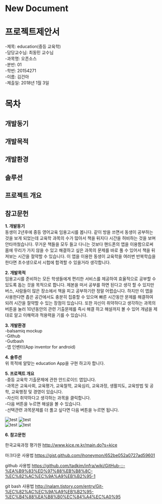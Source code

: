 # New Document

프로젝트제안서
==
-제목: education(중등 교육학) <br>
-담당교수님: 최동민 교수님 <br>
-과목명: 오픈소스 <br>
-분반: 01<br>
-학번: 20154271<br>
-이름: 김건아<br>
-제출일: 2018년 1월 3일<br>

목차
==
 개발동기
 --
 개발목적
 --
 개발환경
 --
 솔루션
 --
 프로젝트 개요
 --
 참고문헌
 --

**1. 개발동기**<br>
동생이 2년후에 중등 영어교육 임용고시를 봅니다. 같이 방을 쓰면서 동생이 공부하는 것을 보게 되었는데 교육학 과목의 수가 많아서 책을 뒤지다 시간을 허비하는 것을 보며 안타까웠습니다. 무거운 책들을 모두 들고 다니는 것보다 핸드폰의 앱을 이용함으로써 몸에 무리가 가지 않을 수 있고 해결하고 싶은 과목의 문제를 바로 풀 수 있어서 책을 뒤져보는 시간을 절약할 수 있습니다. 이 앱을 이용한 동생이 교육학을 여러번 반복학습을 한다면 초수생으로서 시헙에 합격할 수 있을거라 생각합니다. 

**2. 개발목적**<br>
임용고시를 준비하는 모든 학생들에게 편리한 서비스를 제공하여 효율적으로 공부할 수 있도록 돕는 것을 목적으로 합니다. 제본을 떠서 공부를 하면 된다고 생각 할 수 있지만 버스, 사람들이 많은 장소에서 책을 피고 공부하기란 정말 어렵습니다. 하지만 이 앱을 사용한다면 좁은 공간에서도  충분히 집중할 수 있으며 빠른 시간동안 문제를 해결하여 되려 시간을 절약할 수 있는 장점이 있습니다. 또한 자신이 취약하다고 생각하는 과목의 버튼을 눌러 10년동안의 관련 기출문제를 즉시 해결 하고 해설까지 볼 수 있어 개념을 제대로 알고 이해력과 적용력을 기를 수 있습니다.  

**3. 개발환경**<br>
-balsamiq mockup<br>
-Github<br>
-Gutbash<br>
-앱 인벤터(App inventor for android)

**4. 솔루션**<br>
위 목적에 알맞는 education App을 구현 하고자 합니다.

**5. 프로젝트 개요**<br>
-중등 교육학 기출문제에 관한 안드로이드 앱입니다.<br>
-과목은 교육사회, 교육평가, 교육철학, 교육심리, 교육과정, 생활지도, 교육방법 및 공학, 교육행정 및 경영이 있습니다.<br>
-자신이 취약하다고 생각하는 과목을 클릭합니다.<br>
-다음 버튼을 누르면 해설을 볼 수 있습니다.<br>
-선택관련 과목문제를 더 풀고 싶다면 다음 버튼을 누르면 됩니다.<br>

![test](https://user-images.githubusercontent.com/35050924/34514268-fc06781e-f0af-11e7-9357-01a359c05212.PNG)
![test](https://user-images.githubusercontent.com/35050924/34514270-fcf9f066-f0af-11e7-8f84-573c4aad2a06.PNG)<br>
![test](https://user-images.githubusercontent.com/35050924/34514273-ff291eb6-f0af-11e7-9a53-b6cd048ef89f.PNG)
![test](https://user-images.githubusercontent.com/35050924/34514492-08bd289a-f0b1-11e7-899d-e77aafcf5e4c.PNG)




**6. 참고문헌**<br>

한국교육과정 평가원 http://www.kice.re.kr/main.do?s=kice<br>

마크다운 사용법 https://gist.github.com/ihoneymon/652be052a0727ad59601<br>

github 사용법 https://github.com/tadkim/infra/wiki/GitHub-::-%EA%B9%83%ED%97%88%EB%B8%8C-%EC%82%AC%EC%9A%A9%EB%B2%95-1<br>

git bash 사용법 http://nalam.tistory.com/entry/Git-%EC%82%AC%EC%9A%A9%EB%B2%95-%EC%B4%88%EA%B8%B0%EC%84%A4%EC%A0%95




